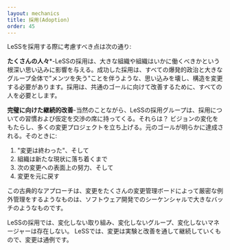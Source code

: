 ```yaml
---
layout: mechanics
title: 採用(Adoption)
order: 45
---
```


<!---
The issues to take into account when adopting LeSS are:
--->

LeSSを採用する際に考慮すべき点は次の通り:

<!---
**Many people**—LeSS adoption involves big organizations and lots of minds with deeply rooted assumptions in them about how organizations should work. Successful adoption requires breaking assumptions and changing structure, with all the explosive politics and “loss of face” that entails across a big group. Adoption needs everyone to improve towards a shared goal.
--->
**たくさんの人々***-LeSSの採用は、大きな組織や組織はいかに働くべきかという根深い思い込みに影響を与える。成功した採用は、すべての爆発的政治と大きなグループ全体で"メンツを失う"ことを伴うような、思い込みを壊し、構造を変更する必要があります。採用は、共通のゴールに向けて改善するために、すべての人を必要とします。

<!---
**Continuous improvement towards perfection**—Naturally, a group adopting LeSS brings to the table their assumptions and habits about adoption. Those are? Create a change vision and kick off many change projects. When the original goal is apparently achieved then:
--->
**完璧に向けた継続的改善**-当然のことながら、LeSSの採用グループは、採用についての習慣および仮定を交渉の席に持ってくる。それらは？ ビジョンの変化をもたらし、多くの変更プロジェクトを立ち上げる。元のゴールが明らかに達成される。そのときに:

<!---
1. “the change is done”, and
2. the organization settles into a new status quo, until
3. the next change effort surfaces, and then
4. undoes the previous change.
--->
1. "変更は終わった"、そして
2. 組織は新たな現状に落ち着くまで
3. 次の変更への表面上の努力、そして
4. 変更を元に戻す

<!---
This classic approach is like the sequential and “big batch” approach of software development where change is an exception strictly managed… by many change-control boards.

In LeSS adoptions, there is no change initiative, no change group, no change managers. In LeSS, change is continuous through experimentation and improvement and change is the status quo.
--->
この古典的なアプローチは、変更をたくさんの変更管理ボードによって厳密な例外管理をするようなものは、ソフトウェア開発でのシーケンシャルで大きなバッチのようなものです。

LeSSの採用では、変化しない取り組み、変化しないグループ、変化しないマネージャーは存在しない。
LeSSでは、変更は実験と改善を通して継続していくもので、変更は通例です。
